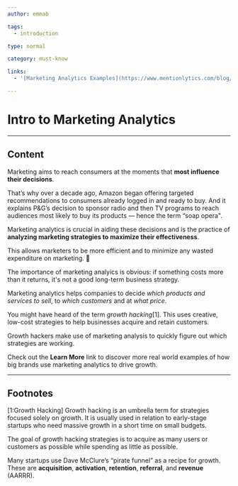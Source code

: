 ```yaml
---
author: emmab

tags:
  - introduction

type: normal

category: must-know

links:
  - '[Marketing Analytics Examples](https://www.mentionlytics.com/blog/5-real-world-examples-of-how-brands-are-using-big-data-analytics/){website}'

---
```

#  Intro to Marketing Analytics

---
## Content

Marketing aims to reach consumers at the moments that **most influence their decisions**. 

That’s why over a decade ago, Amazon began offering targeted recommendations to consumers already logged in and ready to buy. And it explains P&G’s decision to sponsor radio and then TV programs to reach audiences most likely to buy its products — hence the term “soap opera".

Marketing analytics is crucial in aiding these decisions and is the practice of **analyzing marketing strategies to maximize their effectiveness**. 

This allows marketers to be more efficient and to minimize any wasted expenditure on marketing. 🚀

The importance of marketing analyics is obvious: if something costs more than it returns, it's not a good long-term business strategy.

Marketing analytics helps companies to decide *which products and services to sell*, to *which customers* and at *what price*.

You might have heard of the term *growth hacking*[1]. This uses creative, low-cost strategies to help businesses acquire and retain customers. 

Growth hackers make use of marketing analysis to quickly figure out which strategies are working.

Check out the **Learn More** link to discover more real world examples of how big brands use marketing analytics to drive growth.

---
## Footnotes

[1:Growth Hacking]
Growth hacking is an umbrella term for strategies focused solely on growth. It is usually used in relation to early-stage startups who need massive growth in a short time on small budgets.

The goal of growth hacking strategies is to acquire as many users or customers as possible while spending as little as possible.

Many startups use Dave McClure’s “pirate funnel” as a recipe for growth. These are **acquisition**, **activation**, **retention**, **referral**, and **revenue** (AARRR). 